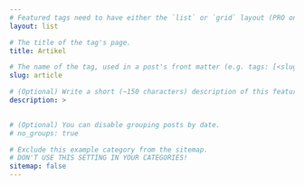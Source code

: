 ```yaml
---
# Featured tags need to have either the `list` or `grid` layout (PRO only).
layout: list

# The title of the tag's page.
title: Artikel

# The name of the tag, used in a post's front matter (e.g. tags: [<slug>]).
slug: article

# (Optional) Write a short (~150 characters) description of this featured tag.
description: >
  

# (Optional) You can disable grouping posts by date.
# no_groups: true

# Exclude this example category from the sitemap.
# DON'T USE THIS SETTING IN YOUR CATEGORIES!
sitemap: false
---
```

